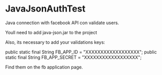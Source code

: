 # JavaJsonAuthTest
Java connection with facebook API con validate users.

Youll need to add java-json.jar to the project

Also, its necessary to add your validations keys:

public static final String FB_APP_ID = "XXXXXXXXXXXXXXXXXX";
public static final String FB_APP_SECRET = "XXXXXXXXXXXXXXXXXX";

Find them on the fb application page.
